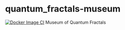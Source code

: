 # quantum_fractals-museum
[![Docker Image CI](https://github.com/mickahell/quantum_fractals-museum/actions/workflows/docker-image.yml/badge.svg?branch=main)](https://github.com/mickahell/quantum_fractals-museum/actions/workflows/docker-image.yml)
Museum of Quantum Fractals
